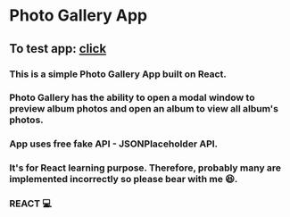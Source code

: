 # Photo Gallery App

## To test app: [click](https://rejth.github.io/photo-gallery/)

### This is a simple Photo Gallery App built on React. 
### Photo Gallery has the ability to open a modal window to preview album photos and open an album to view all album's photos.
### App uses free fake API - JSONPlaceholder API.
### It's for React learning purpose. Therefore, probably many are implemented incorrectly so please bear with me 😆.

### REACT 💻
